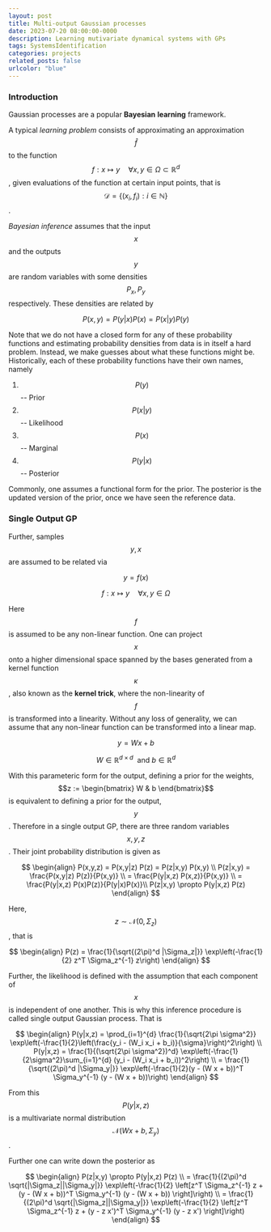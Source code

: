 ```yaml
---
layout: post
title: Multi-output Gaussian processes
date: 2023-07-20 08:00:00-0000
description: Learning mutivariate dynamical systems with GPs
tags: SystemsIdentification
categories: projects
related_posts: false
urlcolor: "blue"
---
```



### Introduction
Gaussian processes are a popular **Bayesian** **learning** framework.

A typical *learning problem* consists of approximating an approximation $$\hat{f}$$ to the function $$f:x \mapsto y \quad \forall x,y \in \Omega \subset \mathbb{R}^d$$, given evaluations of the function at certain input points, that is $$\mathcal{D} = \{(x_i, f_i) : i \in \mathbb{N}\}$$.

*Bayesian inference* assumes that the input $$x$$ and the outputs $$y$$ are random variables with some densities $$P_x, P_y$$ respectively. These densities are related by

$$
    P(x,y) = P(y | x) P(x) = P(x | y) P(y)
$$

Note that we do not have a closed form for any of these probability functions and estimating probability densities from data is in itself a hard problem. Instead, we make guesses about what these functions might be. Historically, each of these probability functions have their own names, namely

1. $$P(y)$$ -- Prior
2. $$
    P(x | y)
    $$ -- Likelihood
3. $$P(x)$$ -- Marginal 
4. $$
    P(y | x)
    $$ -- Posterior 

Commonly, one assumes a functional form for the prior. The posterior is the updated version of the prior, once we have seen the reference data.

### Single Output GP

Further, samples $$y,x$$ are assumed to be related via 

$$y = f(x)$$

$$f:x \mapsto y \quad \forall x,y \in \Omega$$

Here $$f$$ is assumed to be any non-linear function. One can project $$x$$ onto a higher dimensional space spanned by the bases generated from a kernel function $$\kappa$$, also known as the **kernel trick**, where the non-linearity of $$f$$ is transformed into a linearity. Without any loss of generality, we can assume that any non-linear function can be transformed into a linear map.

$$y = Wx + b$$

$$W \in \mathbb{R}^{d \times d} \: \textrm{ and } b \in \mathbb{R}^d$$

With this parameteric form for the output, defining a prior for the weights, $$z := \begin{bmatrix} W & b \end{bmatrix}$$ is equivalent to defining a prior for the output, $$y$$. Therefore in a single output GP, there are three random variables $$x,y,z$$. Their joint probability distribution is given as 

$$
\begin{align}
    P(x,y,z) = P(x,y|z) P(z) = P(z|x,y) P(x,y) \\
 P(z|x,y) = \frac{P(x,y|z) P(z)}{P(x,y)} \\ 
 = \frac{P(y|x,z) P(x,z)}{P(x,y)} \\
  = \frac{P(y|x,z) P(x)P(z)}{P(y|x)P(x)}\\
 P(z|x,y) \propto P(y|x,z) P(z)
 \end{align}
$$

Here, $$z \sim \mathcal{N}(0, \Sigma_z)$$, that is

$$
\begin{align}
    P(z) = \frac{1}{\sqrt{(2\pi)^d |\Sigma_z|}} \exp\left(-\frac{1}{2} z^T \Sigma_z^{-1} z\right)
\end{align}
$$

Further, the likelihood is defined with the assumption that each component of $$x$$ is independent of one another. This is why this inference procedure is called single output Gaussian process. That is

$$
\begin{align}
    P(y|x,z) = \prod_{i=1}^{d} \frac{1}{\sqrt{2\pi \sigma^2}} \exp\left(-\frac{1}{2}\left(\frac{y_i - (W_i x_i + b_i)}{\sigma}\right)^2\right) \\ 
    P(y|x,z) = \frac{1}{(\sqrt{2\pi \sigma^2})^d} \exp\left(-\frac{1}{2\sigma^2}\sum_{i=1}^{d} (y_i - (W_i x_i + b_i))^2\right) \\ 
    = \frac{1}{\sqrt{(2\pi)^d |\Sigma_y|}} \exp\left(-\frac{1}{2}(y - (W x + b))^T \Sigma_y^{-1} (y - (W x + b))\right)
\end{align}
$$

From this $$
P(y|x,z)
$$ is a multivariate normal distribution $$\mathcal{N}(Wx+b, \Sigma_y)$$. 

Further one can write down the posterior as 

$$
\begin{align}
    P(z|x,y) \propto P(y|x,z) P(z) \\ 
    = \frac{1}{(2\pi)^d \sqrt{|\Sigma_z||\Sigma_y|}} \exp\left(-\frac{1}{2} \left[z^T \Sigma_z^{-1} z + (y - (W x + b))^T \Sigma_y^{-1} (y - (W x + b)) \right]\right) \\ 
    = \frac{1}{(2\pi)^d \sqrt{|\Sigma_z||\Sigma_y|}} \exp\left(-\frac{1}{2} \left[z^T \Sigma_z^{-1} z + (y - z x')^T \Sigma_y^{-1} (y - z x') \right]\right)
\end{align}
$$